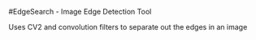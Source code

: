 #EdgeSearch - Image Edge Detection Tool

Uses CV2 and convolution filters to separate out the edges in an image

